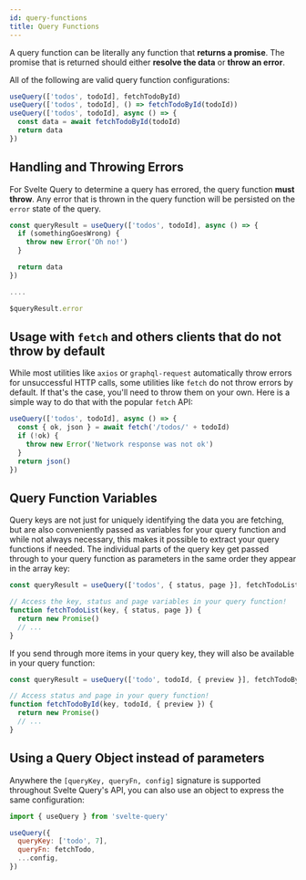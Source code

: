 ```yaml
---
id: query-functions
title: Query Functions
---
```


A query function can be literally any function that **returns a promise**. The promise that is returned should either **resolve the data** or **throw an error**.

All of the following are valid query function configurations:

```js
useQuery(['todos', todoId], fetchTodoById)
useQuery(['todos', todoId], () => fetchTodoById(todoId))
useQuery(['todos', todoId], async () => {
  const data = await fetchTodoById(todoId)
  return data
})
```

## Handling and Throwing Errors

For Svelte Query to determine a query has errored, the query function **must throw**. Any error that is thrown in the query function will be persisted on the `error` state of the query.

```js
const queryResult = useQuery(['todos', todoId], async () => {
  if (somethingGoesWrong) {
    throw new Error('Oh no!')
  }

  return data
})

....

$queryResult.error
```

## Usage with `fetch` and others clients that do not throw by default

While most utilities like `axios` or `graphql-request` automatically throw errors for unsuccessful HTTP calls, some utilities like `fetch` do not throw errors by default. If that's the case, you'll need to throw them on your own. Here is a simple way to do that with the popular `fetch` API:

```js
useQuery(['todos', todoId], async () => {
  const { ok, json } = await fetch('/todos/' + todoId)
  if (!ok) {
    throw new Error('Network response was not ok')
  }
  return json()
})
```

## Query Function Variables

Query keys are not just for uniquely identifying the data you are fetching, but are also conveniently passed as variables for your query function and while not always necessary, this makes it possible to extract your query functions if needed. The individual parts of the query key get passed through to your query function as parameters in the same order they appear in the array key:

```js
const queryResult = useQuery(['todos', { status, page }], fetchTodoList)

// Access the key, status and page variables in your query function!
function fetchTodoList(key, { status, page }) {
  return new Promise()
  // ...
}
```

If you send through more items in your query key, they will also be available in your query function:

```js
const queryResult = useQuery(['todo', todoId, { preview }], fetchTodoById)

// Access status and page in your query function!
function fetchTodoById(key, todoId, { preview }) {
  return new Promise()
  // ...
}
```

## Using a Query Object instead of parameters

Anywhere the `[queryKey, queryFn, config]` signature is supported throughout Svelte Query's API, you can also use an object to express the same configuration:

```js
import { useQuery } from 'svelte-query'

useQuery({
  queryKey: ['todo', 7],
  queryFn: fetchTodo,
  ...config,
})
```
